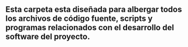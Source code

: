 ## Esta carpeta esta diseñada para albergar todos los archivos de código fuente, scripts y programas relacionados con el desarrollo del software del proyecto. 

